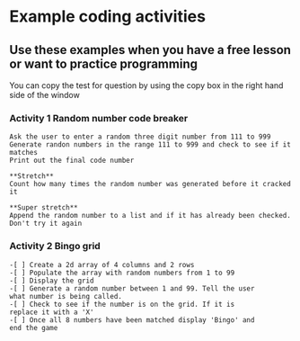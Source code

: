 # Example coding activities
## Use these examples when you have a free lesson or want to practice programming

You can copy the test for question by using the copy box in the right hand side of the window

### Activity 1 Random number code breaker

``` 
Ask the user to enter a random three digit number from 111 to 999
Generate randon numbers in the range 111 to 999 and check to see if it matches
Print out the final code number

**Stretch**
Count how many times the random number was generated before it cracked it

**Super stretch**
Append the random number to a list and if it has already been checked. 
Don't try it again
```

### Activity 2 Bingo grid

``` 
-[ ] Create a 2d array of 4 columns and 2 rows
-[ ] Populate the array with random numbers from 1 to 99
-[ ] Display the grid
-[ ] Generate a random number between 1 and 99. Tell the user
what number is being called.
-[ ] Check to see if the number is on the grid. If it is 
replace it with a 'X'
-[ ] Once all 8 numbers have been matched display 'Bingo' and 
end the game
```